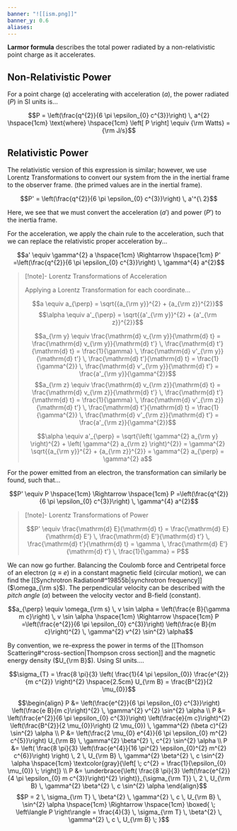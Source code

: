 ```yaml
---
banner: "![[ism.png]]"
banner_y: 0.6
aliases:
---
```

**Larmor formula** describes the total power radiated by a non-relativistic point charge as it accelerates. 

## Non-Relativistic Power

For a point charge ($q$) accelerating with acceleration ($a$), the power radiated ($P$) in SI units is...

$$P = \left(\frac{q^{2}}{6 \pi \epsilon_{0} c^{3}}\right) \, a^{2} \hspace{1cm} \text{where} \hspace{1cm} \left[ P \right] \equiv {\rm Watts} = {\rm J/s}$$

## Relativistic Power

The relativistic version of this expression is similar; however, we use Lorentz Transformations to convert our system from the in the inertial frame to the observer frame. (the primed values are in the inertial frame).

$$P' = \left(\frac{q^{2}}{6 \pi \epsilon_{0} c^{3}}\right) \, a'^{\ 2}$$

Here, we see that we must convert the acceleration ($a'$) and power ($P'$) to the inertia frame.

For the acceleration, we apply the chain rule to the acceleration, such that we can replace the relativistic proper acceleration by...

$$a' \equiv \gamma^{2} a \hspace{1cm} \Rightarrow \hspace{1cm} P' =\left(\frac{q^{2}}{6 \pi \epsilon_{0} c^{3}}\right) \, \gamma^{4} a^{2}$$

> [!note]- Lorentz Transformations of Acceleration
> 
> Applying a Lorentz Transformation for each coordinate...
> 
> $$a \equiv a_{\perp} = \sqrt{{a_{\rm y}}^{2} + {a_{\rm z}}^{2}}$$
> $$\alpha \equiv a'_{\perp} = \sqrt{{a'_{\rm y}}^{2} + {a'_{\rm z}}^{2}}$$
> 
> $$a_{\rm y} \equiv \frac{\mathrm{d} v_{\rm y}}{\mathrm{d} t} = \frac{\mathrm{d} v_{\rm y}}{\mathrm{d} t'} \, \frac{\mathrm{d} t'}{\mathrm{d} t} = \frac{1}{\gamma} \, \frac{\mathrm{d} v'_{\rm y}}{\mathrm{d} t'} \, \frac{\mathrm{d} t'}{\mathrm{d} t} = \frac{1}{\gamma^{2}} \, \frac{\mathrm{d} v'_{\rm y}}{\mathrm{d} t'} = \frac{a'_{\rm y}}{\gamma^{2}}$$
> $$a_{\rm z} \equiv \frac{\mathrm{d} v_{\rm z}}{\mathrm{d} t} = \frac{\mathrm{d} v_{\rm z}}{\mathrm{d} t'} \, \frac{\mathrm{d} t'}{\mathrm{d} t} = \frac{1}{\gamma} \, \frac{\mathrm{d} v'_{\rm z}}{\mathrm{d} t'} \, \frac{\mathrm{d} t'}{\mathrm{d} t} = \frac{1}{\gamma^{2}} \, \frac{\mathrm{d} v'_{\rm z}}{\mathrm{d} t'} = \frac{a'_{\rm z}}{\gamma^{2}}$$
> 
> $$\alpha \equiv a'_{\perp} = \sqrt{\left( \gamma^{2} a_{\rm y} \right)^{2} + \left( \gamma^{2} a_{\rm z} \right)^{2}} = \gamma^{2} \sqrt{{a_{\rm y}}^{2} + {a_{\rm z}}^{2}} = \gamma^{2} a_{\perp} = \gamma^{2} a$$

For the power emitted from an electron, the transformation can similarly be found, such that...

$$P' \equiv P \hspace{1cm} \Rightarrow \hspace{1cm} P =\left(\frac{q^{2}}{6 \pi \epsilon_{0} c^{3}}\right) \, \gamma^{4} a^{2}$$

> [!note]- Lorentz Transformations of Power
> 
> $$P' \equiv \frac{\mathrm{d} E}{\mathrm{d} t} = \frac{\mathrm{d} E}{\mathrm{d} E'} \, \frac{\mathrm{d} E'}{\mathrm{d} t'} \, \frac{\mathrm{d} t'}{\mathrm{d} t} = \gamma \, \frac{\mathrm{d} E'}{\mathrm{d} t'} \, \frac{1}{\gamma} = P$$

We can now go further. Balancing the Coulomb force and Centripetal force of an electron ($q \equiv e$) in a constant magnetic field (circular motion), we can find the [[Synchrotron Radiation#^19855b|synchrotron frequency]] ($\omega_{\rm s}$). The perpendicular velocity can be described with the *pitch angle* ($\alpha$) between the velocity vector and B-field (constant).

$$a_{\perp} \equiv \omega_{\rm s} \, v \sin \alpha = \left(\frac{e B}{\gamma m c}\right) \, v \sin \alpha \hspace{1cm} \Rightarrow \hspace{1cm} P =\left(\frac{e^{2}}{6 \pi \epsilon_{0} c^{3}}\right) \left(\frac{e B}{m c}\right)^{2} \, \gamma^{2} v^{2} \sin^{2} \alpha$$

By convention, we re-express the power in terms of the [[Thomson Scattering#^cross-section|Thompson cross section]] and the magnetic energy density ($U_{\rm B}$). Using SI units....

$$\sigma_{T} = \frac{8 \pi}{3} \left( \frac{1}{4 \pi \epsilon_{0}} \frac{e^{2}}{m c^{2}} \right)^{2} \hspace{2.5cm} U_{\rm B} = \frac{B^{2}}{2 \mu_{0}}$$

$$\begin{align}
	P &= \left(\frac{e^{2}}{6 \pi \epsilon_{0} c^{3}}\right) \left(\frac{e B}{m c}\right)^{2} \, \gamma^{2} v^{2} \sin^{2} \alpha \\
	P &= \left(\frac{e^{2}}{6 \pi \epsilon_{0} c^{3}}\right) \left(\frac{e}{m c}\right)^{2} \left(\frac{B^{2}}{2 
	\mu_{0}}\right) (2 \mu_{0}) \, \gamma^{2} (\beta c)^{2} \sin^{2} \alpha \\
	P &= \left(\frac{2 \mu_{0} e^{4}}{6 \pi \epsilon_{0} m^{2} c^{5}}\right) U_{\rm B} \, \gamma^{2} \beta^{2} \, c^{2} \sin^{2} \alpha \\
	P &= \left( \frac{8 \pi}{3} \left(\frac{e^{4}}{16 \pi^{2} \epsilon_{0}^{2} m^{2} c^{6}}\right) \right) \, 2 \, U_{\rm B} \, \gamma^{2} \beta^{2} \, c \sin^{2} \alpha \hspace{1cm} \textcolor{gray}{\left[ \; c^{2} = \frac{1}{\epsilon_{0} \mu_{0}} \; \right]} \\
	P &= \underbrace{\left( \frac{8 \pi}{3} \left(\frac{e^{2}}{4 \pi \epsilon_{0} m c^{3}}\right)^{2} \right)}_{\sigma_{\rm T}} \, 2 \, U_{\rm B} \, \gamma^{2} \beta^{2} \, c \sin^{2} \alpha
\end{align}$$
$$P = 2 \, \sigma_{\rm T} \, \beta^{2} \, \gamma^{2} \, c \, U_{\rm B} \, \sin^{2} \alpha \hspace{1cm} \Rightarrow \hspace{1cm} \boxed{ \; \left\langle P \right\rangle = \frac{4}{3} \, \sigma_{\rm T} \, \beta^{2} \, \gamma^{2} \, c \, U_{\rm B}  \; }$$

